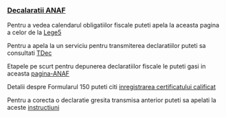 ### **[Decalaratii ANAF](https://www.afm.ro/taxe_declaratii.php)** ###

Pentru a vedea calendarul obligatiilor fiscale puteti apela la aceasta pagina a celor de la [Lege5](https://lege5.ro/calendar)

Pentru a apela la un serviciu pentru transmiterea declaratiilor puteti sa consultati [TDec](https://www.tdec.ro/)

Etapele pe scurt pentru depunerea declaratiilor fiscale le puteti gasi in aceasta [pagina-ANAF](https://static.anaf.ro/static/10/Anaf/Declaratii_R/instructiuni/etape_depunere.htm)

Detalii despre Formularul 150 puteti citi [inregistrarea certificatului calificat](https://www.anaf.ro/inregcalificat/)

Pentru a corecta o declaratie gresita transmisa anterior puteti sa apelati la aceste [instructiuni](https://mfinante.gov.ro/documents/35673/254042/Ciofliceanu05.pdf)
